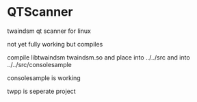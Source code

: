 # QTScanner
twaindsm qt scanner for linux

not yet fully working but compiles

compile libtwaindsm twaindsm.so and place into ../../src  and into ../../src/consolesample

consolesample is working

twpp is seperate project
